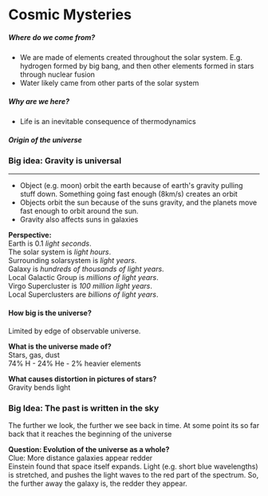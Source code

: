 # Cosmic Mysteries

##### Where do we come from?
 - We are made of elements created throughout the solar system. E.g. hydrogen formed by big bang, and then other elements formed in stars through nuclear fusion
 - Water likely came from other parts of the solar system

##### Why are we here?
- Life is an inevitable consequence of thermodynamics

##### Origin of the universe

### Big idea: Gravity is universal
----
- Object (e.g. moon) orbit the earth because of earth's gravity pulling stuff down. Something going fast enough (8km/s) creates an orbit
- Objects orbit the sun because of the suns gravity, and the planets move fast enough to orbit around the sun.
- Gravity also affects suns in galaxies

**Perspective:** <br />
Earth is 0.1 _light seconds_. <br />
The solar system is _light hours_. <br />
Surrounding solarsystem is _light years_. <br />
Galaxy is _hundreds of thousands of light years_. <br />
Local Galactic Group is _millions of light years_. <br />
Virgo Supercluster is _100 million light years_. <br />
Local Superclusters are _billions of light years_. <br />

#### How big is the universe?
Limited by edge of observable universe.

**What is the universe made of?** <br />
Stars, gas, dust <br />
74% H - 24% He -  2% heavier elements

**What causes distortion in pictures of stars?** <br />
Gravity bends light

### Big Idea: The past is written in the sky
The further we look, the further we see back in time. At some point its so far back that it reaches the beginning of the universe

**Question: Evolution of the universe as a whole?** <br />
Clue: More distance galaxies appear redder <br />
Einstein found that space itself expands. Light (e.g. short blue wavelengths) is stretched, and pushes the light waves to the red part of the spectrum. So, the further away the galaxy is, the redder they appear.
